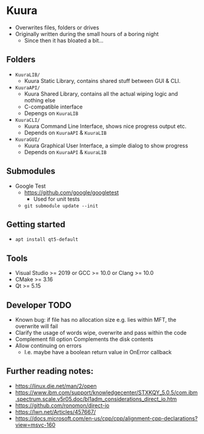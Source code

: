 # Kuura

- Overwrites files, folders or drives
- Originally written during the small hours of a boring night
	- Since then it has bloated a bit...

## Folders

- ``KuuraLIB/``
	- Kuura Static Library, contains shared stuff between GUI & CLI.
- ``KuuraAPI/``
	- Kuura Shared Library, contains all the actual wiping logic and nothing else
	- C-compatible interface
	- Depengs on ``KuuraLIB``
- ``KuuraCLI/``
	- Kuura Command Line Interface, shows nice progress output etc.
	- Depends on ``KuuraAPI`` & ``KuuraLIB``
- ``KuuraGUI/``
	- Kuura Graphical User Interface, a simple dialog to show progress
	- Depends on ``KuuraAPI`` & ``KuuraLIB``

## Submodules

- Google Test
	- https://github.com/google/googletest
		- Used for unit tests
	- ``git submodule update --init``

## Getting started

- ``apt install qt5-default``

## Tools

- Visual Studio >= 2019 or GCC >= 10.0 or Clang >= 10.0
- CMake >= 3.16
- Qt >= 5.15

## Developer TODO

- Known bug: if file has no allocation size e.g. lies within MFT, the overwrite will fail
- Clarify the usage of words wipe, overwrite and pass within the code
- Complement fill option
	Complements the disk contents
- Allow continuing on errors
	- I.e. maybe have a boolean return value in OnError callback

## Further reading notes:

- https://linux.die.net/man/2/open
- https://www.ibm.com/support/knowledgecenter/STXKQY_5.0.5/com.ibm.spectrum.scale.v5r05.doc/bl1adm_considerations_direct_io.htm
- https://github.com/ronomon/direct-io
- https://lwn.net/Articles/457667/
- https://docs.microsoft.com/en-us/cpp/cpp/alignment-cpp-declarations?view=msvc-160
